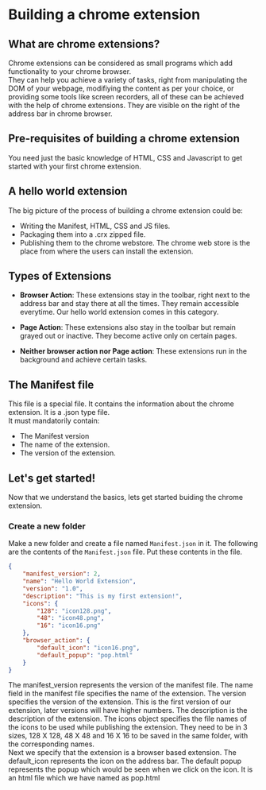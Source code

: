 # Building a chrome extension
## What are chrome extensions?
Chrome extensions can be considered as small programs which add functionality to your chrome browser. <br/>
They can help you achieve a variety of tasks, right from manipulating the DOM of your webpage, modifiying the content as per your choice, or providing some tools like screen recorders, all of these can be achieved with the help of chrome extensions. They are visible on the right of the address bar in chrome browser. <br/>

## Pre-requisites of building a chrome extension
You need just the basic knowledge of HTML, CSS and Javascript to get started with your first chrome extension.

## A hello world extension
The big picture of the process of building a chrome extension could be: <br/>
* Writing the Manifest, HTML, CSS and JS files.
* Packaging them into a .crx zipped file.
* Publishing them to the chrome webstore.
The chrome web store is the place from where the users can install the extension.

##  Types of Extensions

* **Browser Action**: These extensions stay in the toolbar, right next to the address bar and stay there at all the times. They remain accessible everytime. Our hello world extension comes in this category.

* **Page Action**: These extensions also stay in the toolbar but remain grayed out or inactive. They become active only on certain pages.

* **Neither browser action nor Page action**: These extensions run in the background and achieve certain tasks.

## The Manifest file
This file is a special file. It contains the information about the chrome extension. It is a .json type file. <br/>
It must mandatorily contain:
* The Manifest version
* The name of the extension.
* The version of the extension.

## Let's get started!
Now that we understand the basics, lets get started buiding the chrome extension. 

### Create a new folder
Make a new folder and create a file named `Manifest.json` in it.
The following are the contents of the `Manifest.json` file. Put these contents in the file.
```json
{
    "manifest_version": 2,
    "name": "Hello World Extension",
    "version": "1.0",
    "description": "This is my first extension!",
    "icons": {
        "128": "icon128.png",
        "48": "icon48.png",
        "16": "icon16.png"
    },
    "browser_action": {
        "default_icon": "icon16.png",
        "default_popup": "pop.html"
    }
}
```
The manifest_version represents the version of the manifest file. The name field in the manifest file specifies the name of the extension. The version specifies the version of the extension. This is the first version of our extension, later versions will have higher numbers. The description is the description of the extension.
The icons object specifies the file names of the icons to be used while publishing the extension. They need to be in 3 sizes, 128 X 128, 48 X 48  and 16 X 16 to be saved in the same folder, with the corresponding names. <br/>
Next we specify that the extension is a browser based extension. The default_icon represents the icon on the address bar. The default popup represents the popup which would be seen when we click on the icon. It is an html file which we have named as pop.html
